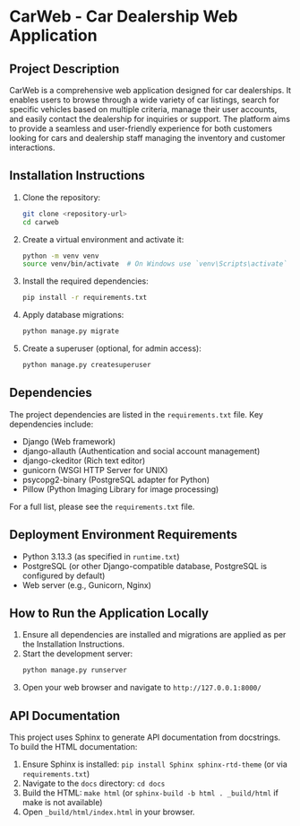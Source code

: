 # CarWeb - Car Dealership Web Application

## Project Description
CarWeb is a comprehensive web application designed for car dealerships. It enables users to browse through a wide variety of car listings, search for specific vehicles based on multiple criteria, manage their user accounts, and easily contact the dealership for inquiries or support. The platform aims to provide a seamless and user-friendly experience for both customers looking for cars and dealership staff managing the inventory and customer interactions.

## Installation Instructions
1. Clone the repository:
   ```bash
   git clone <repository-url>
   cd carweb
   ```
2. Create a virtual environment and activate it:
   ```bash
   python -m venv venv
   source venv/bin/activate  # On Windows use `venv\Scripts\activate`
   ```
3. Install the required dependencies:
   ```bash
   pip install -r requirements.txt
   ```
4. Apply database migrations:
   ```bash
   python manage.py migrate
   ```
5. Create a superuser (optional, for admin access):
   ```bash
   python manage.py createsuperuser
   ```

## Dependencies
The project dependencies are listed in the `requirements.txt` file. Key dependencies include:
- Django (Web framework)
- django-allauth (Authentication and social account management)
- django-ckeditor (Rich text editor)
- gunicorn (WSGI HTTP Server for UNIX)
- psycopg2-binary (PostgreSQL adapter for Python)
- Pillow (Python Imaging Library for image processing)

For a full list, please see the `requirements.txt` file.

## Deployment Environment Requirements
- Python 3.13.3 (as specified in `runtime.txt`)
- PostgreSQL (or other Django-compatible database, PostgreSQL is configured by default)
- Web server (e.g., Gunicorn, Nginx)

## How to Run the Application Locally
1. Ensure all dependencies are installed and migrations are applied as per the Installation Instructions.
2. Start the development server:
   ```bash
   python manage.py runserver
   ```
3. Open your web browser and navigate to `http://127.0.0.1:8000/`

## API Documentation
This project uses Sphinx to generate API documentation from docstrings.
To build the HTML documentation:
1. Ensure Sphinx is installed: `pip install Sphinx sphinx-rtd-theme` (or via `requirements.txt`)
2. Navigate to the `docs` directory: `cd docs`
3. Build the HTML: `make html` (or `sphinx-build -b html . _build/html` if make is not available)
4. Open `_build/html/index.html` in your browser.
